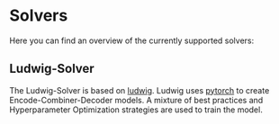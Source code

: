 # Solvers

Here you can find an overview of the currently supported solvers:

## Ludwig-Solver
The Ludwig-Solver is based on [ludwig].
Ludwig uses [pytorch][pytorch] to create Encode-Combiner-Decoder models.
A mixture of best practices and Hyperparameter Optimization strategies are used to train the model.


[ludwig]: https://ludwig.ai/latest/
[pytorch]: https://pytorch.org/
